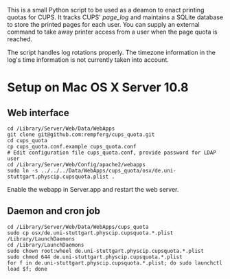 This is a small Python script to be used as a deamon to enact printing quotas for CUPS. It tracks CUPS' _page_log_ and maintains a SQLite database to store the printed pages for each user.
You can supply an external command to take away printer access from a user when the page quota is reached.

The script handles log rotations properly.
The timezone information in the log's time information is not currently taken into account.

# Setup on Mac OS X Server 10.8
## Web interface
	cd /Library/Server/Web/Data/WebApps
	git clone git@github.com:rempferg/cups_quota.git
	cd cups_quota
	cp cups_quota.conf.example cups_quota.conf
	# Edit configuration file cups_quota.conf, provide password for LDAP user
	cd /Library/Server/Web/Config/apache2/webapps
	sudo ln -s ../../../Data/WebApps/cups_quota/osx/de.uni-stuttgart.physcip.cupsquota.plist .

Enable the webapp in Server.app and restart the web server.

## Daemon and cron job

	cd /Library/Server/Web/Data/WebApps/cups_quota
	sudo cp osx/de.uni-stuttgart.physcip.cupsquota.*.plist /Library/LaunchDaemons
	cd /Library/LaunchDaemons
	sudo chown root:wheel de.uni-stuttgart.physcip.cupsquota.*.plist
	sudo chmod 644 de.uni-stuttgart.physcip.cupsquota.*.plist
	for f in de.uni-stuttgart.physcip.cupsquota.*.plist; do sudo launchctl load $f; done

